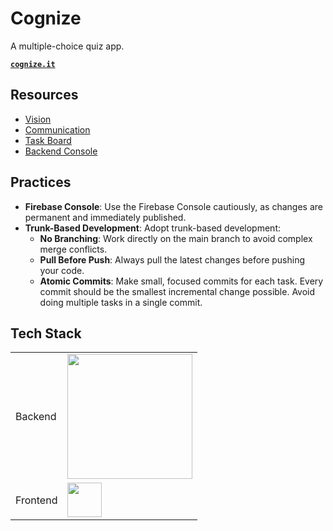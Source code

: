 # Cognize

A multiple-choice quiz app.

[**`cognize.it`**](https://cognize.it)

## Resources

- [Vision](https://www.figma.com/file/o8nVtiRSoGotVulcORqV5a/Cognize)
- [Communication](https://discord.com/channels/@me/1161414898853609652)
- [Task Board](https://github.com/users/jorahty/projects/3)
- [Backend Console](https://console.firebase.google.com/project/cognize-783b6)

## Practices

- **Firebase Console**: Use the Firebase Console cautiously, as changes are permanent and immediately published.
- **Trunk-Based Development**: Adopt trunk-based development:
  - **No Branching**: Work directly on the main branch to avoid complex merge conflicts.
  - **Pull Before Push**: Always pull the latest changes before pushing your code.
  - **Atomic Commits**: Make small, focused commits for each task. Every commit should be the smallest incremental change possible. Avoid doing multiple tasks in a single commit.

## Tech Stack

<table>
  <tr>
    <td>Backend</td>
    <td>
      <img width="200" src="https://cdn.jorahty.repl.co/firebase_logo.svg" />
    </td>
  </tr>
  <tr>
    <td>Frontend</td>
    <td>
      <img height="55" src="https://storage.googleapis.com/cms-storage-bucket/847ae81f5430402216fd.svg" />
    </td>
  </tr>
</table>
